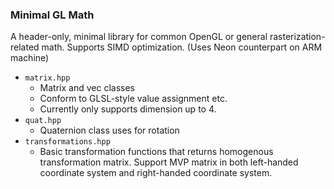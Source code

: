 ### Minimal GL Math

A header-only, minimal library for common OpenGL or general rasterization-related math. Supports SIMD optimization. (Uses Neon counterpart on ARM machine)

* `matrix.hpp`
  * Matrix and vec classes
  * Conform to GLSL-style value assignment etc.
  * Currently only supports dimension up to 4.
* `quat.hpp`
  * Quaternion class uses for rotation
* `transformations.hpp`
  * Basic transformation functions that returns homogenous transformation matrix. Support MVP matrix in both left-handed coordinate system and right-handed coordinate system.
